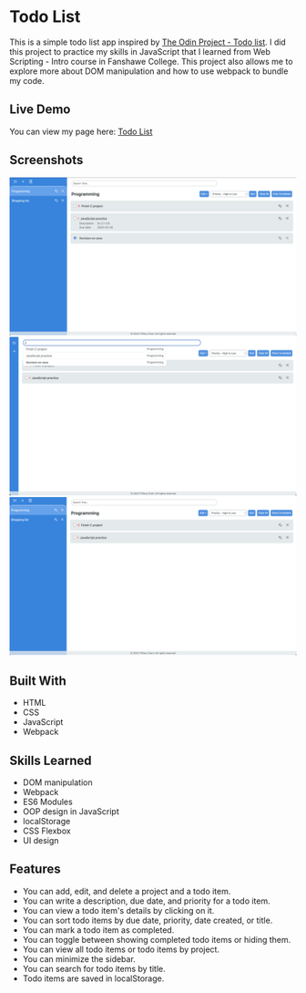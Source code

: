# Todo List

This is a simple todo list app inspired by [The Odin Project - Todo list](https://www.theodinproject.com/lessons/node-path-javascript-todo-list). I did this project to practice my skills in JavaScript that I learned from Web Scripting - Intro course in Fanshawe College. This project also allows me to explore more about DOM manipulation and how to use webpack to bundle my code.

## Live Demo

You can view my page here: [Todo List](https://tiffanychan614.github.io/odin-to-do-list/)

## Screenshots

![](./screenshots/todo1.png)
![](./screenshots/todo2.png)
![](./screenshots/todo3.png)

## Built With

- HTML
- CSS
- JavaScript
- Webpack

## Skills Learned

- DOM manipulation
- Webpack
- ES6 Modules
- OOP design in JavaScript
- localStorage
- CSS Flexbox
- UI design

## Features

- You can add, edit, and delete a project and a todo item.
- You can write a description, due date, and priority for a todo item.
- You can view a todo item's details by clicking on it.
- You can sort todo items by due date, priority, date created, or title.
- You can mark a todo item as completed.
- You can toggle between showing completed todo items or hiding them.
- You can view all todo items or todo items by project.
- You can minimize the sidebar.
- You can search for todo items by title.
- Todo items are saved in localStorage.
